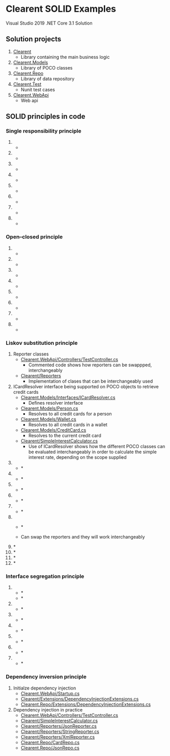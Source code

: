 # Clearent SOLID Examples

Visual Studio 2019 .NET Core 3.1 Solution

## Solution projects

1. [Clearent](https://github.com/JoelSkimoreMartin/Clearent/tree/master/Clearent)
    * Library containing the main business logic
1. [Clearent.Models](https://github.com/JoelSkimoreMartin/Clearent/tree/master/Clearent.Models)
    * Library of POCO classes
1. [Clearent.Repo](https://github.com/JoelSkimoreMartin/Clearent/tree/master/Clearent.Repo)
    * Library of data repository
1. [Clearent.Test](https://github.com/JoelSkimoreMartin/Clearent/tree/master/Clearent.Test)
    * Nunit test cases
1. [Clearent.WebApi](https://github.com/JoelSkimoreMartin/Clearent/tree/master/Clearent.WebApi)
   * Web api

## SOLID principles in code

### Single responsibility principle

1. 
    * []()
1. 
    * []()
1. 
    * []()
1. 
    * []()
1. 
    * []()
1. 
    * []()
1. 
    * []()
1. 
    * []()

### Open–closed principle

1. 
    * []()
1. 
    * []()
1. 
    * []()
1. 
    * []()
1. 
    * []()
1. 
    * []()
1. 
    * []()
1. 
    * []()

### Liskov substitution principle

1. Reporter classes
    * [Clearent.WebApi/Controllers/TestController.cs](https://github.com/JoelSkimoreMartin/Clearent/blob/master/Clearent.WebApi/Controllers/TestController.cs)
        * Commented code shows how reporters can be swappped, interchangeably
    * [Clearent/Reporters](https://github.com/JoelSkimoreMartin/Clearent/tree/master/Clearent/Reporters)
        * Implementation of clases that can be interchangeably used
1. ICardResolver interface being supported on POCO objects to retrieve credit cards
    * [Clearent.Models/Interfaces/ICardResolver.cs](https://github.com/JoelSkimoreMartin/Clearent/blob/master/Clearent.Models/Interfaces/ICardResolver.cs)
        * Defines resolver interface
    * [Clearent.Models/Person.cs](https://github.com/JoelSkimoreMartin/Clearent/blob/master/Clearent.Models/Person.cs)
        * Resolves to all credit cards for a person
    * [Clearent.Models/Wallet.cs](https://github.com/JoelSkimoreMartin/Clearent/blob/master/Clearent.Models/Wallet.cs)
        * Resolves to all credit cards in a wallet
    * [Clearent.Models/CreditCard.cs](https://github.com/JoelSkimoreMartin/Clearent/blob/master/Clearent.Models/CreditCard.cs)
        * Resolves to the current credit card
    * [Clearent/SimpleInterestCalculator.cs](https://github.com/JoelSkimoreMartin/Clearent/blob/master/Clearent/SimpleInterestCalculator.cs)
        * Use of ICardResolver shows how the different POCO classes can be evaluated interchangeably in order to calculate the simple interest rate, depending on the scope supplied
1. 
    * []()
        *
1. 
    * []()
        *
1. 
    * []()
        *
1. 
    * []()
        *
1. 
    * []()
        *
1. 
    * []()
        *
    
    
    * Can swap the reporters and they will work interchangeably
1. []()
    * 
1. []()
    * 
1. []()
    * 
1. []()
    * 

### Interface segregation principle

1. 
    * []()
        *
    * []()
        *
1. 
    * []()
        *
1. 
    * []()
        *
1. 
    * []()
        *
1. 
    * []()
        *
1. 
    * []()
        *
1. 
    * []()
        *

### Dependency inversion principle

1. Initialze dependency injection
    *  [Clearent.WebApi/Startup.cs](https://github.com/JoelSkimoreMartin/Clearent/blob/master/Clearent.WebApi/Startup.cs)
    *  [Clearent/Extensions/DependencyInjectionExtensions.cs](https://github.com/JoelSkimoreMartin/Clearent/blob/master/Clearent/Extensions/DependencyInjectionExtensions.cs)
    *  [Clearent.Repo/Extensions/DependencyInjectionExtensions.cs](https://github.com/JoelSkimoreMartin/Clearent/blob/master/Clearent.Repo/Extensions/DependencyInjectionExtensions.cs)
1. Dependency injection in practice
    * [Clearent.WebApi/Controllers/TestController.cs](https://github.com/JoelSkimoreMartin/Clearent/blob/master/Clearent.WebApi/Controllers/TestController.cs)
    *  [Clearent/SimpleInterestCalculator.cs](https://github.com/JoelSkimoreMartin/Clearent/blob/master/Clearent/SimpleInterestCalculator.cs)
    *  [Clearent/Reporters/JsonReporter.cs](https://github.com/JoelSkimoreMartin/Clearent/blob/master/Clearent/Reporters/JsonReporter.cs)
    *  [Clearent/Reporters/StringReporter.cs](https://github.com/JoelSkimoreMartin/Clearent/blob/master/Clearent/Reporters/StringReporter.cs)
    *  [Clearent/Reporters/XmlReporter.cs](https://github.com/JoelSkimoreMartin/Clearent/blob/master/Clearent/Reporters/XmlReporter.cs)
    *  [Clearent.Repo/CardRepo.cs](https://github.com/JoelSkimoreMartin/Clearent/blob/master/Clearent.Repo/CardRepo.cs)
    *  [Clearent.Repo/JsonRepo.cs](https://github.com/JoelSkimoreMartin/Clearent/blob/master/Clearent.Repo/JsonRepo.cs)
